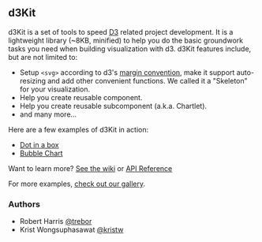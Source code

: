 ## d3Kit

d3Kit is a set of tools to speed [D3](https://github.com/mbostock/d3) related project development. 
It is a lightweight library (~8KB, minified) to help you do the basic groundwork tasks you need when building visualization with d3.
d3Kit features include, but are not limited to:

* Setup ```<svg>``` according to d3's [margin convention](http://bl.ocks.org/mbostock/3019563), make it support auto-resizing and add other convenient functions. We called it a "Skeleton" for your visualization.
* Help you create reusable component.
* Help you create reusable subcomponent (a.k.a. Chartlet).
* and many more...

Here are a few examples of d3Kit in action:
* [Dot in a box](http://bl.ocks.org/treboresque/f839966214cf66627df6)
* [Bubble Chart](http://bl.ocks.org/kristw/75999459f1a34e05d580)

Want to learn more? [See the wiki](https://github.com/twitter/d3kit/wiki) or [API Reference](https://github.com/twitter/d3kit/wiki/API-reference)

For more examples, [check out our gallery](https://github.com/twitter/d3kit/wiki/Gallery).

### Authors

* Robert Harris [@trebor](https://twitter.com/trebor)
* Krist Wongsuphasawat [@kristw](https://twitter.com/kristw)
